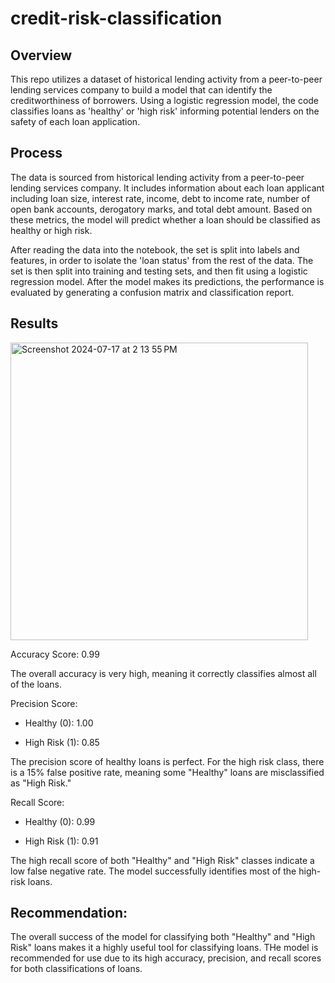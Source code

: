 # credit-risk-classification



## Overview

This repo utilizes a dataset of historical lending activity from a peer-to-peer lending services company to build a model that can identify the creditworthiness of borrowers. Using a logistic regression model, the code classifies loans as 'healthy' or 'high risk' informing potential lenders on the safety of each loan application.

## Process

The data is sourced from historical lending activity from a peer-to-peer lending services company. It includes information about each loan applicant including loan size, interest rate, income, debt to income rate, number of open bank accounts, derogatory marks, and total debt amount. Based on these metrics, the model will predict whether a loan should be classified as healthy or high risk. 

After reading the data into the notebook, the set is split into labels and features, in order to isolate the 'loan status' from the rest of the data. The set is then split into training and testing sets, and then fit using a logistic regression model. After the model makes its predictions, the performance is evaluated by generating a confusion matrix and classification report. 

## Results

<img width="476" alt="Screenshot 2024-07-17 at 2 13 55 PM" src="https://github.com/user-attachments/assets/9fe92d0b-b349-4f80-9dd7-76b4ad47de1d">


Accuracy Score: 0.99

The overall accuracy is very high, meaning it correctly classifies almost all of the loans.


Precision Score:

* Healthy (0): 1.00

* High Risk (1): 0.85

The precision score of healthy loans is perfect. For the high risk class, there is a 15% false positive rate, meaning some "Healthy" loans are misclassified as "High Risk."


Recall Score:

* Healthy (0): 0.99

* High Risk (1): 0.91

The high recall score of both "Healthy" and "High Risk" classes indicate a low false negative rate. The model successfully identifies most of the high-risk loans.


## Recommendation:

The overall success of the model for classifying both "Healthy" and "High Risk" loans makes it a highly useful tool for classifying loans. THe model is recommended for use due to its high accuracy, precision, and recall scores for both classifications of loans.
